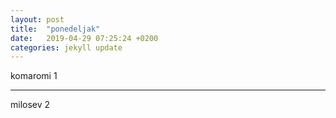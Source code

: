 ```yaml
---
layout: post
title:  "ponedeljak"
date:   2019-04-29 07:25:24 +0200
categories: jekyll update
---
```


komaromi 1  

***

milosev 2  